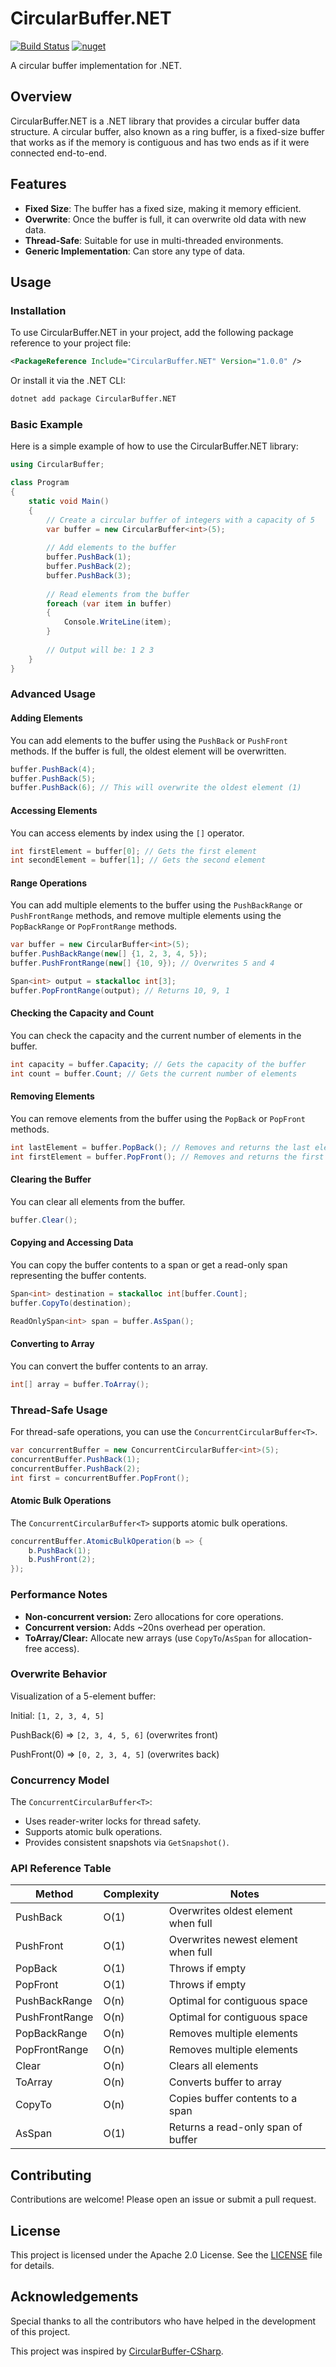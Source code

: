 # CircularBuffer.NET

[![Build Status](https://github.com/kenny-gordon/CircularBuffer.NET/actions/workflows/dotnet.yml/badge.svg?branch=master)](https://github.com/kenny-gordon/CircularBuffer.NET/actions/workflows/dotnet.yml)
[![nuget](https://img.shields.io/nuget/v/CircularBuffer.NET)](https://www.nuget.org/packages/CircularBuffer.NET/)

A circular buffer implementation for .NET.

## Overview
CircularBuffer.NET is a .NET library that provides a circular buffer data structure. A circular buffer, also known as a ring buffer, is a fixed-size buffer that works as if the memory is contiguous and has two ends as if it were connected end-to-end.

## Features
- **Fixed Size**: The buffer has a fixed size, making it memory efficient.
- **Overwrite**: Once the buffer is full, it can overwrite old data with new data.
- **Thread-Safe**: Suitable for use in multi-threaded environments.
- **Generic Implementation**: Can store any type of data.

## Usage

### Installation
To use CircularBuffer.NET in your project, add the following package reference to your project file:

```xml
<PackageReference Include="CircularBuffer.NET" Version="1.0.0" />
```

Or install it via the .NET CLI:

```sh
dotnet add package CircularBuffer.NET
```

### Basic Example
Here is a simple example of how to use the CircularBuffer.NET library:

```csharp
using CircularBuffer;

class Program
{
    static void Main()
    {
        // Create a circular buffer of integers with a capacity of 5
        var buffer = new CircularBuffer<int>(5);
        
        // Add elements to the buffer
        buffer.PushBack(1);
        buffer.PushBack(2);
        buffer.PushBack(3);
        
        // Read elements from the buffer
        foreach (var item in buffer)
        {
            Console.WriteLine(item);
        }
        
        // Output will be: 1 2 3
    }
}
```

### Advanced Usage

#### Adding Elements
You can add elements to the buffer using the `PushBack` or `PushFront` methods. If the buffer is full, the oldest element will be overwritten.

```csharp
buffer.PushBack(4);
buffer.PushBack(5);
buffer.PushBack(6); // This will overwrite the oldest element (1)
```

#### Accessing Elements
You can access elements by index using the `[]` operator.

```csharp
int firstElement = buffer[0]; // Gets the first element
int secondElement = buffer[1]; // Gets the second element
```

#### Range Operations
You can add multiple elements to the buffer using the `PushBackRange` or `PushFrontRange` methods, and remove multiple elements using the `PopBackRange` or `PopFrontRange` methods.

```csharp
var buffer = new CircularBuffer<int>(5);
buffer.PushBackRange(new[] {1, 2, 3, 4, 5});
buffer.PushFrontRange(new[] {10, 9}); // Overwrites 5 and 4

Span<int> output = stackalloc int[3];
buffer.PopFrontRange(output); // Returns 10, 9, 1
```

#### Checking the Capacity and Count
You can check the capacity and the current number of elements in the buffer.

```csharp
int capacity = buffer.Capacity; // Gets the capacity of the buffer
int count = buffer.Count; // Gets the current number of elements
```

#### Removing Elements
You can remove elements from the buffer using the `PopBack` or `PopFront` methods.

```csharp
int lastElement = buffer.PopBack(); // Removes and returns the last element
int firstElement = buffer.PopFront(); // Removes and returns the first element
```

#### Clearing the Buffer
You can clear all elements from the buffer.

```csharp
buffer.Clear();
```

#### Copying and Accessing Data
You can copy the buffer contents to a span or get a read-only span representing the buffer contents.

```csharp
Span<int> destination = stackalloc int[buffer.Count];
buffer.CopyTo(destination);

ReadOnlySpan<int> span = buffer.AsSpan();
```

#### Converting to Array
You can convert the buffer contents to an array.

```csharp
int[] array = buffer.ToArray();
```

### Thread-Safe Usage
For thread-safe operations, you can use the `ConcurrentCircularBuffer<T>`.

```csharp
var concurrentBuffer = new ConcurrentCircularBuffer<int>(5);
concurrentBuffer.PushBack(1);
concurrentBuffer.PushBack(2);
int first = concurrentBuffer.PopFront();
```

#### Atomic Bulk Operations
The `ConcurrentCircularBuffer<T>` supports atomic bulk operations.

```csharp
concurrentBuffer.AtomicBulkOperation(b => {
    b.PushBack(1);
    b.PushFront(2);
});
```

### Performance Notes
- **Non-concurrent version:** Zero allocations for core operations.
- **Concurrent version:** Adds ~20ns overhead per operation.
- **ToArray/Clear:** Allocate new arrays (use `CopyTo`/`AsSpan` for allocation-free access).

### Overwrite Behavior
Visualization of a 5-element buffer:

Initial: `[1, 2, 3, 4, 5]`

PushBack(6) => `[2, 3, 4, 5, 6]` (overwrites front)

PushFront(0) => `[0, 2, 3, 4, 5]` (overwrites back)

### Concurrency Model
The `ConcurrentCircularBuffer<T>`:
- Uses reader-writer locks for thread safety.
- Supports atomic bulk operations.
- Provides consistent snapshots via `GetSnapshot()`.

### API Reference Table
| Method           | Complexity | Notes                                    |
|------------------|------------|------------------------------------------|
| PushBack         | O(1)       | Overwrites oldest element when full      |
| PushFront        | O(1)       | Overwrites newest element when full      |
| PopBack          | O(1)       | Throws if empty                          |
| PopFront         | O(1)       | Throws if empty                          |
| PushBackRange    | O(n)       | Optimal for contiguous space             |
| PushFrontRange   | O(n)       | Optimal for contiguous space             |
| PopBackRange     | O(n)       | Removes multiple elements                |
| PopFrontRange    | O(n)       | Removes multiple elements                |
| Clear            | O(n)       | Clears all elements                      |
| ToArray          | O(n)       | Converts buffer to array                 |
| CopyTo           | O(n)       | Copies buffer contents to a span         |
| AsSpan           | O(1)       | Returns a read-only span of buffer       |

## Contributing
Contributions are welcome! Please open an issue or submit a pull request.

## License
This project is licensed under the Apache 2.0 License. See the [LICENSE](LICENSE) file for details.

## Acknowledgements
Special thanks to all the contributors who have helped in the development of this project.

This project was inspired by [CircularBuffer-CSharp](https://github.com/joaoportela/CircularBuffer-CSharp).
